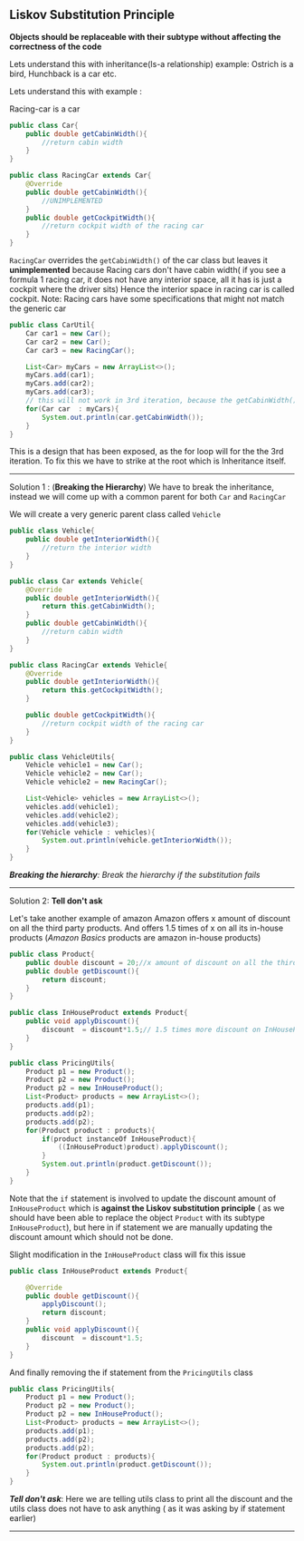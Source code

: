
## Liskov Substitution Principle

**Objects should be replaceable with their subtype without affecting the correctness of the code**

Lets understand this with inheritance(Is-a relationship)
example: Ostrich is a bird, Hunchback is a car etc.

Lets understand this with example : 

Racing-car is a car

```java
public class Car{
    public double getCabinWidth(){
        //return cabin width
    }
}
```

```java
public class RacingCar extends Car{
    @Override
    public double getCabinWidth(){
        //UNIMPLEMENTED
    }
    public double getCockpitWidth(){
        //return cockpit width of the racing car
    }
}
```
`RacingCar` overrides the `getCabinWidth()` of the car class but leaves it **unimplemented** because Racing cars don't have cabin width( if you see a formula 1 racing car, it does not have any interior space, all it has is just a cockpit where the driver sits)
Hence the interior space in racing car is called cockpit.
Note: Racing cars have some specifications that might not match the generic car

```java
public class CarUtil{
    Car car1 = new Car();
    Car car2 = new Car();
    Car car3 = new RacingCar();

    List<Car> myCars = new ArrayList<>();
    myCars.add(car1);
    myCars.add(car2);
    myCars.add(car3);
    // this will not work in 3rd iteration, because the getCabinWidth() in RacingCar is not implemented 
    for(Car car  : myCars){
        System.out.println(car.getCabinWidth());
    }
}
```
This is a design that has been exposed, as the for loop will for the the 3rd iteration.
To fix this we have to strike at the root which is Inheritance itself.

---

Solution 1 : (**Breaking the Hierarchy**)
We have to break the inheritance, instead we will come up with a common parent for both `Car` and `RacingCar`

We will create a very generic parent class called  `Vehicle`

```java
public class Vehicle{
    public double getInteriorWidth(){
        //return the interior width
    }
}
```
```java
public class Car extends Vehicle{
    @Override
    public double getInteriorWidth(){
        return this.getCabinWidth();
    }
    public double getCabinWidth(){
        //return cabin width
    }
}
```
```java
public class RacingCar extends Vehicle{
    @Override
    public double getInteriorWidth(){
        return this.getCockpitWidth();
    }

    public double getCockpitWidth(){
        //return cockpit width of the racing car
    }
}
```
```java
public class VehicleUtils{
    Vehicle vehicle1 = new Car();
    Vehicle vehicle2 = new Car();
    Vehicle vehicle2 = new RacingCar();

    List<Vehicle> vehicles = new ArrayList<>();
    vehicles.add(vehicle1);
    vehicles.add(vehicle2);
    vehicles.add(vehicle3);
    for(Vehicle vehicle : vehicles){
        System.out.println(vehicle.getInteriorWidth());
    } 
}
```
***Breaking the hierarchy**: Break the hierarchy if the substitution fails*

---

Solution 2: **Tell don't ask**

Let's take another example of amazon
Amazon offers x amount of discount on all the third party products.
And offers 1.5 times of x on all its in-house products (*Amazon Basics* products are amazon in-house products)

```java
public class Product{
    public double discount = 20;//x amount of discount on all the third party products on amazon
    public double getDiscount(){
        return discount;
    }
}
```
```java
public class InHouseProduct extends Product{
    public void applyDiscount(){
        discount  = discount*1.5;// 1.5 times more discount on InHouseProducts
    }
}
```
```java
public class PricingUtils{
    Product p1 = new Product();
    Product p2 = new Product();
    Product p2 = new InHouseProduct();
    List<Product> products = new ArrayList<>();
    products.add(p1);
    products.add(p2);
    products.add(p2);
    for(Product product : products){
        if(product instanceOf InHouseProduct){
            ((InHouseProduct)product).applyDiscount();
        }
        System.out.println(product.getDiscount());
    }
}
```
Note that the `if` statement is involved to update the discount amount of `InHouseProduct` which is **against the Liskov substitution principle** ( as we should have been able to replace the object `Product` with its subtype `InHouseProduct`), but here in if statement we are manually updating the discount amount which should not be done.

Slight modification in the `InHouseProduct` class will fix this issue


```java
public class InHouseProduct extends Product{

    @Override
    public double getDiscount(){
        applyDiscount();
        return discount;
    }
    public void applyDiscount(){
        discount  = discount*1.5;
    }
}
```

And finally removing the if statement from the `PricingUtils` class

```java
public class PricingUtils{
    Product p1 = new Product();
    Product p2 = new Product();
    Product p2 = new InHouseProduct();
    List<Product> products = new ArrayList<>();
    products.add(p1);
    products.add(p2);
    products.add(p2);
    for(Product product : products){
        System.out.println(product.getDiscount());
    }
}
```

***Tell don't ask***: Here we are telling utils class to print all the discount and the utils class does not have to ask anything ( as it was asking by if statement earlier)

---

